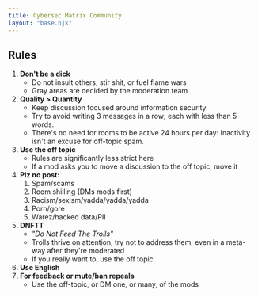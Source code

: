 ```yaml
---
title: Cybersec Matrix Community
layout: "base.njk"
---
```


## Rules

1. **Don't be a dick**
    * Do not insult others, stir shit, or fuel flame wars
    * Gray areas are decided by the moderation team
2. **Quality > Quantity**
    * Keep discussion focused around information security
    * Try to avoid writing 3 messages in a row; each with less than 5 words.
    * There's no need for rooms to be active 24 hours per day: Inactivity isn't an excuse for off-topic spam.
3. **Use the off topic**
    * Rules are significantly less strict here
    * If a mod asks you to move a discussion to the off topic, move it
4. **Plz no post:** 
    1. Spam/scams
    2. Room shilling (DMs mods first)
    3. Racism/sexism/yadda/yadda/yadda
    4. Porn/gore
    5. Warez/hacked data/PII
5. **DNFTT**
    * *"Do Not Feed The Trolls"*
    * Trolls thrive on attention, try not to address them, even in a meta-way after they're moderated
    * If you really want to, use the off topic
6. **Use English**
7. **For feedback or mute/ban repeals**
    * Use the off-topic, or DM one, or many, of the mods
